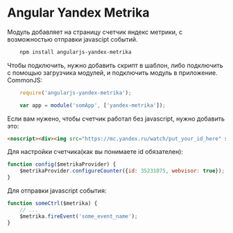 # Angular Yandex Metrika
Модуль добавляет на страницу счетчик яндекс метрики, с возможностью отправки javascipt событий.
```sh
    npm install angularjs-yandex-metrika
```
Чтобы подключить, нужно добавить скрипт в шаблон, либо подключить с помощью загрузчика модулей, и подключить модуль в приложение.
CommonJS:
```javascript
    require('angularjs-yandex-metrika');
```
```javascript
    var app = module('somApp', ['yandex-metrika']);
```
Если вам нужено, чтобы счетчик работал без javascript, нужно добавить это:
```html
<noscript><div><img src="https://mc.yandex.ru/watch/put_your_id_here" style="position:absolute; left:-9999px;" alt="" /></div></noscript>
```
Для настройки счетчика(как вы понимаете id обязателен):
```javascript
function config($metrikaProvider) {
    $metrikaProvider.configureCounter({id: 35231075, webvisor: true});
}
```
Для отправки javascript события:
```javascript
function someCtrl($metrika) {
    // ...
    $metrika.fireEvent('some_event_name');
}
```
